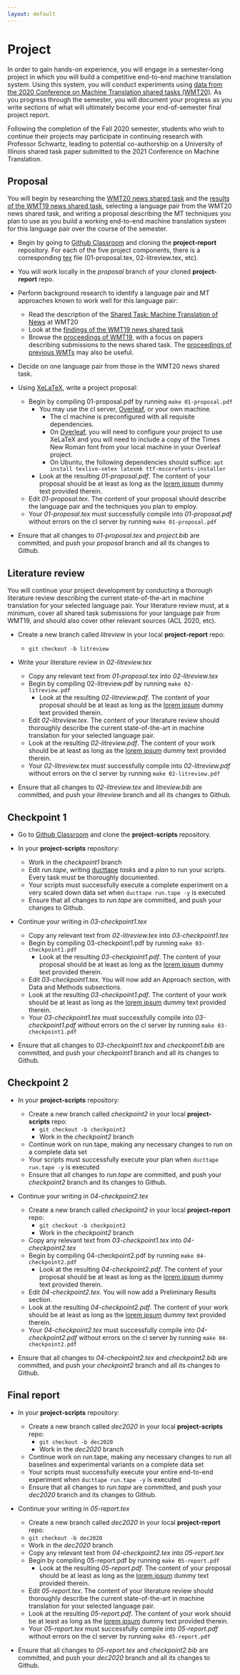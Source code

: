 ```yaml
---
layout: default
---
```


# Project

In order to gain hands-on experience, you will engage in a semester-long project in which you will build a competitive end-to-end machine translation system. Using this system, you will conduct experiments using [data from the 2020 Conference on Machine Translation shared tasks (WMT20)](http://statmt.org/wmt20/index.html). As you progress through the semester, you will document your progress as you write sections of what will ultimately become your end-of-semester final project report.

Following the completion of the Fall 2020 semester, students who wish to continue their projects may participate in continuing research with Professor Schwartz, leading to potential co-authorship on a University of Illinois shared task paper submitted to the 2021 Conference on Machine Translation.


## Proposal

You will begin by researching the [WMT20 news shared task](http://statmt.org/wmt20/translation-task.html) and the [results of the WMT19 news shared task](https://www.aclweb.org/anthology/W19-5301.pdf), selecting a language pair from the WMT20 news shared task, and writing a proposal describing the MT techniques you plan to use as you build a working end-to-end machine translation system for this language pair over the course of the semester.

* Begin by going to [Github Classroom](https://classroom.github.com/a/8agbh932) and cloning the **project-report** repository. For each of the five project components, there is a corresponding [tex](https://en.wikipedia.org/wiki/XeTeX) file (01-proposal.tex, 02-litreview.tex, etc).

* You will work locally in the *proposal* branch of your cloned **project-report** repo.

* Perform background research to identify a language pair and MT approaches known to work well for this language pair:
  * Read the description of the [Shared Task: Machine Translation of News](http://statmt.org/wmt20/translation-task.html) at WMT20
  * Look at the [findings of the WMT19 news shared task](https://www.aclweb.org/anthology/W19-5301.pdf)
  * Browse the [proceedings of WMT19](https://www.aclweb.org/anthology/volumes/W19-53/), with a focus on papers describing submissions to the news shared task. The [proceedings of previous WMTs](https://www.aclweb.org/anthology/venues/wmt/) may also be useful.

* Decide on one language pair from those in the WMT20 news shared task.

* Using [XeLaTeX](https://en.wikipedia.org/wiki/XeTeX), write a project proposal:
  * Begin by compiling 01-proposal.pdf by running `make 01-proposal.pdf`
    * You may use the cl server, [Overleaf](https://www.overleaf.com), or your own machine. 
       * The cl machine is preconfigured with all requisite dependencies.
       * On [Overleaf](https://www.overleaf.com), you will need to configure your project to use XeLaTeX and you will need to include a copy of the Times New Roman font from your local machine in your Overleaf project.
       * On Ubuntu, the following dependencies should suffice: `apt install texlive-xetex latexmk ttf-mscorefonts-installer`
    * Look at the resulting *01-proposal.pdf*. The content of your proposal should be at least as long as the [lorem ipsum](https://en.wikipedia.org/wiki/Lorem_ipsum) dummy text provided therein.
  * Edit *01-proposal.tex*. The content of your proposal should describe the language pair and the techniques you plan to employ.
  * Your *01-proposal.tex* must successfully compile into *01-proposal.pdf* without errors on the cl server by running `make 01-proposal.pdf`
  
* Ensure that all changes to *01-proposal.tex* and *project.bib* are committed, and push your *proposal* branch and all its changes to Github.


## Literature review

You will continue your project development by conducting a thorough literature review describing the current state-of-the-art in machine translation for your selected language pair. Your literature review must, at a minimum, cover all shared task submissions for your language pair from WMT19, and should also cover other relevant sources (ACL 2020, etc).

* Create a new branch called *litreview* in your local **project-report** repo:
  * `git checkout -b litreview`
  
* Write your literature review in *02-litreview.tex*
  * Copy any relevant text from *01-proposal.tex* into *02-litreview.tex*
  * Begin by compiling 02-litreview.pdf by running `make 02-litreview.pdf`
    * Look at the resulting *02-litreview.pdf*. The content of your proposal should be at least as long as the [lorem ipsum](https://en.wikipedia.org/wiki/Lorem_ipsum) dummy text provided therein.
  * Edit *02-litreview.tex*. The content of your literature review should thoroughly describe the current state-of-the-art in machine translation for your selected language pair.
  * Look at the resulting *02-litreview.pdf*. The content of your work should be at least as long as the [lorem ipsum](https://en.wikipedia.org/wiki/Lorem_ipsum) dummy text provided therein.
  * Your *02-litreview.tex* must successfully compile into *02-litreview.pdf* without errors on the cl server by running `make 02-litreview.pdf`

* Ensure that all changes to *02-litreview.tex* and *litreview.bib* are committed, and push your *litreview* branch and all its changes to Github.



## Checkpoint 1

* Go to [Github Classroom](https://classroom.github.com/a/8agbh932) and clone the **project-scripts** repository.
* In your **project-scripts** repository:
  * Work in the *checkpoint1* branch
  * Edit *run.tape*, writing [ducttape](https://github.com/ExperimentWith/ducttape/releases/tag/v0.4) *task*s and a *plan* to run your scripts. Every task must be thoroughly documented.
  * Your scripts must successfully execute a complete experiment on a very scaled down data set when `ducttape run.tape -y` is executed
  * Ensure that all changes to *run.tape* are committed, and push your changes to Github.

  
* Continue your writing in *03-checkpoint1.tex*
  * Copy any relevant text from *02-litreview.tex* into *03-checkpoint1.tex*
  * Begin by compiling 03-checkpoint1.pdf by running `make 03-checkpoint1.pdf`
    * Look at the resulting *03-checkpoint1.pdf*. The content of your proposal should be at least as long as the [lorem ipsum](https://en.wikipedia.org/wiki/Lorem_ipsum) dummy text provided therein.
  * Edit *03-checkpoint1.tex*. You will now add an Approach section, with Data and Methods subsections.
  * Look at the resulting *03-checkpoint1.pdf*. The content of your work should be at least as long as the [lorem ipsum](https://en.wikipedia.org/wiki/Lorem_ipsum) dummy text provided therein.
  * Your *03-checkpoint1.tex* must successfully compile into *03-checkpoint1.pdf* without errors on the cl server by running `make 03-checkpoint1.pdf`

* Ensure that all changes to *03-checkpoint1.tex* and *checkpoint1.bib* are committed, and push your *checkpoint1* branch and all its changes to Github.


## Checkpoint 2

* In your **project-scripts** repository:
  * Create a new branch called *checkpoint2* in your local **project-scripts** repo:
    * `git checkout -b checkpoint2`
    * Work in the *checkpoint2* branch
  * Continue work on run.tape, making any necessary changes to run on a complete data set
  * Your scripts must successfully execute your plan when `ducttape run.tape -y` is executed
  * Ensure that all changes to *run.tape* are committed, and push your *checkpoint2* branch and its changes to Github.
  
* Continue your writing in *04-checkpoint2.tex*
  * Create a new branch called *checkpoint2* in your local **project-report** repo:
    * `git checkout -b checkpoint2`
    * Work in the *checkpoint2* branch
  * Copy any relevant text from *03-checkpoint1.tex* into *04-checkpoint2.tex*
  * Begin by compiling 04-checkpoint2.pdf by running `make 04-checkpoint2.pdf`
    * Look at the resulting *04-checkpoint2.pdf*. The content of your proposal should be at least as long as the [lorem ipsum](https://en.wikipedia.org/wiki/Lorem_ipsum) dummy text provided therein.
  * Edit *04-checkpoint2.tex*. You will now add a Preliminary Results section.
  * Look at the resulting *04-checkpoint2.pdf*. The content of your work should be at least as long as the [lorem ipsum](https://en.wikipedia.org/wiki/Lorem_ipsum) dummy text provided therein.
  * Your *04-checkpoint2.tex* must successfully compile into *04-checkpoint2.pdf* without errors on the cl server by running `make 04-checkpoint2.pdf`

* Ensure that all changes to *04-checkpoint2.tex* and *checkpoint2.bib* are committed, and push your *checkpoint2* branch and all its changes to Github.


## Final report

* In your **project-scripts** repository:
  * Create a new branch called *dec2020* in your local **project-scripts** repo:
    * `git checkout -b dec2020`
    * Work in the *dec2020* branch
  * Continue work on run.tape, making any necessary changes to run all baselines and experimental variants on a complete data set
  * Your scripts must successfully execute your entire end-to-end experiment when `ducttape run.tape -y` is executed
  * Ensure that all changes to *run.tape* are committed, and push your *dec2020* branch and its changes to Github.
  
* Continue your writing in *05-report.tex*
    * Create a new branch called *dec2020* in your local **project-report** repo:
    * `git checkout -b dec2020`
    * Work in the *dec2020* branch
  * Copy any relevant text from *04-checkpoint2.tex* into *05-report.tex*
  * Begin by compiling 05-report.pdf by running `make 05-report.pdf`
    * Look at the resulting *05-report.pdf*. The content of your proposal should be at least as long as the [lorem ipsum](https://en.wikipedia.org/wiki/Lorem_ipsum) dummy text provided therein.
  * Edit *05-report.tex*. The content of your literature review should thoroughly describe the current state-of-the-art in machine translation for your selected language pair.
  * Look at the resulting *05-report.pdf*. The content of your work should be at least as long as the [lorem ipsum](https://en.wikipedia.org/wiki/Lorem_ipsum) dummy text provided therein.
  * Your *05-report.tex* must successfully compile into *05-report.pdf* without errors on the cl server by running `make 05-report.pdf`

* Ensure that all changes to *05-report.tex* and *checkpoint2.bib* are committed, and push your *dec2020* branch and all its changes to Github.
